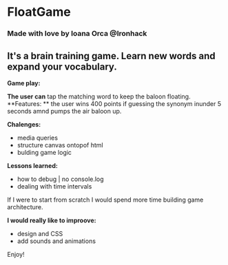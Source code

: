 # FloatGame

### Made with love by Ioana Orca @Ironhack

## **It's a** brain training game. Learn new words and expand your vocabulary.

**Game play:**

**The user can** tap the matching word to keep the baloon floating.
**Features: ** the user wins 400 points if guessing the synonym inunder 5 seconds amnd pumps the air baloon up.

**Chalenges:**

- media queries
- structure canvas ontopof html
- bulding game logic

**Lessons learned:**

- how to debug | no console.log
- dealing with time intervals

If I were to start from scratch I would spend more time building game architecture.

**I would really like to improove:**

- design and CSS
- add sounds and animations

Enjoy!


